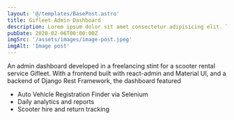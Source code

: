 ```yaml
---
layout: '@/templates/BasePost.astro'
title: Gifleet Admin Dashboard
description: Lorem ipsum dolor sit amet consectetur adipisicing elit. Tenetur vero esse non molestias eos excepturi.
pubDate: 2020-02-06T00:00:00Z
imgSrc: '/assets/images/image-post.jpeg'
imgAlt: 'Image post'
---
```


An admin dashboard developed in a freelancing stint for a scooter rental service Gifleet. With a frontend built with react-admin and Material UI, and a backend of Django Rest Framework, the dashboard featured
- Auto Vehicle Registration Finder via Selenium
- Daily analytics and reports
- Scooter hire and return tracking